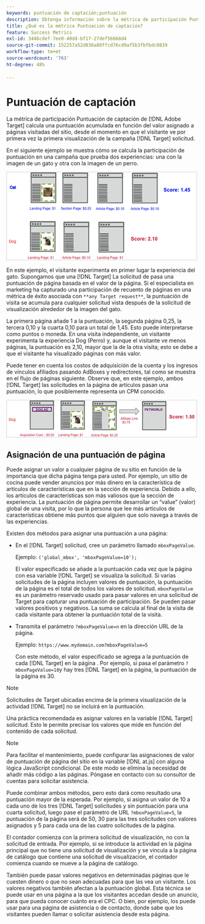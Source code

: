 ```yaml
---
keywords: puntuación de captación;puntuación
description: Obtenga información sobre la métrica de participación Puntuación de captación en el Adobe [!DNL Target] que calcula una puntuación acumulada basada en el valor asignado a páginas visitadas del sitio.
title: ¿Qué es la métrica Puntuación de captación?
feature: Success Metrics
exl-id: 3446cdef-7ee0-40dd-bf17-27def56668d4
source-git-commit: 152257a52d836a88ffcd76cd9af5b3fbfbdc0839
workflow-type: tm+mt
source-wordcount: '763'
ht-degree: 48%

---
```


# Puntuación de captación

La métrica de participación Puntuación de captación de [!DNL Adobe Target] calcula una puntuación acumulada en función del valor asignado a páginas visitadas del sitio, desde el momento en que el visitante ve por primera vez la primera visualización de la campaña [!DNL Target] solicitud.

En el siguiente ejemplo se muestra cómo se calcula la participación de puntuación en una campaña que prueba dos experiencias: una con la imagen de un gato y otra con la imagen de un perro.

![](assets/example_score.png)

En este ejemplo, el visitante experimenta en primer lugar la experiencia del gato. Supongamos que una [!DNL Target] La solicitud de pasa una puntuación de página basada en el valor de la página. Si el especialista en marketing ha capturado una participación de recuento de páginas en una métrica de éxito asociada con `**any Target request**`, la puntuación de visita se acumula para cualquier solicitud vista después de la solicitud de visualización alrededor de la imagen del gato.

La primera página añade 1 a la puntuación, la segunda página 0,25, la tercera 0,10 y la cuarta 0,10 para un total de 1,45. Esto puede interpretarse como puntos o moneda. En una visita independiente, un visitante experimenta la experiencia Dog (Perro) y, aunque el visitante ve menos páginas, la puntuación es 2,10, mayor que la de la otra visita; esto se debe a que el visitante ha visualizado páginas con más valor.

Puede tener en cuenta los costos de adquisición de la cuenta y los ingresos de vínculos afiliados pasando AdBoxes y redirectores, tal como se muestra en el flujo de páginas siguiente. Observe que, en este ejemplo, ambos [!DNL Target] las solicitudes en la página de artículos pasan una puntuación, lo que posiblemente representa un CPM conocido.

![](assets/example_score2.png)

## Asignación de una puntuación de página

Puede asignar un valor a cualquier página de su sitio en función de la importancia que dicha página tenga para usted. Por ejemplo, un sitio de cocina puede vender anuncios por más dinero en la característica de artículos de características que en la sección de experiencia. Debido a ello, los artículos de características son más valiosos que la sección de experiencia. La puntuación de página permite desarrollar un “value” (valor) global de una visita, por lo que la persona que lee más artículos de características obtiene más puntos que alguien que solo navega a través de las experiencias.

Existen dos métodos para asignar una puntuación a una página:

* En el [!DNL Target] solicitud, cree un parámetro llamado `mboxPageValue`.

   Ejemplo: `('global_mbox', 'mboxPageValue=10');`

   El valor especificado se añade a la puntuación cada vez que la página con esa variable [!DNL Target] se visualiza la solicitud. Si varias solicitudes de la página incluyen valores de puntuación, la puntuación de la página es el total de todos los valores de solicitud. `mboxPageValue` es un parámetro reservado usado para pasar valores en una solicitud de Target para capturar una puntuación de participación. Se pueden pasar valores positivos y negativos. La suma se calcula al final de la visita de cada visitante para obtener la puntuación total de la visita.

* Transmita el parámetro `?mboxPageValue=n` en la dirección URL de la página.

   Ejemplo: `https://www.mydomain.com?mboxPageValue=5`

   Con este método, el valor especificado se agrega a la puntuación de cada [!DNL Target] en la página . Por ejemplo, si pasa el parámetro `?mboxPageValue=10`y hay tres [!DNL Target] en la página, la puntuación de la página es 30.

>[!NOTE]
>
>Solicitudes de Target ubicadas encima de la primera visualización de la actividad [!DNL Target] no se incluirá en la puntuación.

Una práctica recomendada es asignar valores en la variable [!DNL Target] solicitud. Esto le permite precisar los valores que mide en función del contenido de cada solicitud.

>[!NOTE]
>
>Para facilitar el mantenimiento, puede configurar las asignaciones de valor de puntuación de página del sitio en la variable [!DNL at.js] con alguna lógica JavaScript condicional. De este modo se elimina la necesidad de añadir más código a las páginas. Póngase en contacto con su consultor de cuentas para solicitar asistencia.

Puede combinar ambos métodos, pero esto dará como resultado una puntuación mayor de la esperada. Por ejemplo, si asigna un valor de 10 a cada uno de los tres [!DNL Target] solicitudes y sin puntuación para una cuarta solicitud, luego pase el parámetro de URL `?mboxPageValue=5`, la puntuación de la página será de 50, 30 para las tres solicitudes con valores asignados y 5 para cada una de las cuatro solicitudes de la página.

El contador comienza con la primera solicitud de visualización, no con la solicitud de entrada. Por ejemplo, si se introduce la actividad en la página principal que no tiene una solicitud de visualización y se vincula a la página de catálogo que contiene una solicitud de visualización, el contador comienza cuando se mueve a la página de catálogo.

También puede pasar valores negativos en determinadas páginas que le cuesten dinero o que no sean adecuadas para que las vea un visitante. Los valores negativos también afectan a la puntuación global. Esta técnica se puede usar en una página a la que los visitantes accedan desde un anuncio, para que pueda conocer cuánto era el CPC. O bien, por ejemplo, los puede usar para una página de asistencia o de contacto, donde sabe que los visitantes pueden llamar o solicitar asistencia desde esta página.
